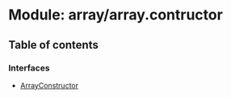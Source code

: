 # Module: array/array.contructor

## Table of contents

### Interfaces

- [ArrayConstructor](../wiki/array.array.contructor.ArrayConstructor)
